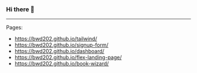 
### Hi there 👋

***

<!--
**bwd202/bwd202** is a ✨ _special_ ✨ repository because its `README.md` (this file) appears on your GitHub profile.

Here are some ideas to get you started:

- 🔭 I’m currently working on ...
- 🌱 I’m currently learning ...
- 👯 I’m looking to collaborate on ...
- 🤔 I’m looking for help with ...
- 💬 Ask me about ...
- 📫 How to reach me: ...
- 😄 Pronouns: ...
- ⚡ Fun fact: ...
-->

Pages: <br>
- https://bwd202.github.io/tailwind/ <br>
- https://bwd202.github.io/signup-form/ <br>
- https://bwd202.github.io/dashboard/ <br>
- https://bwd202.github.io/flex-landing-page/ <br>
- https://bwd202.github.io/book-wizard/
